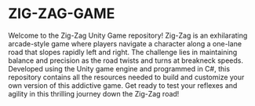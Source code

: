 # ZIG-ZAG-GAME
 Welcome to the Zig-Zag Unity Game repository! Zig-Zag is an exhilarating arcade-style game where players navigate a character along a one-lane road that slopes rapidly left and right. The challenge lies in maintaining balance and precision as the road twists and turns at breakneck speeds. Developed using the Unity game engine and programmed in C#, this repository contains all the resources needed to build and customize your own version of this addictive game. Get ready to test your reflexes and agility in this thrilling journey down the Zig-Zag road!
